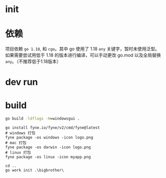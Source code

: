 # init

# 依赖

项目依赖 `go 1.18`, 和 `cgo`。其中 go 使用了 1.18 `any` 关键字，暂时未使用泛型。如果需要尝试用低于 1.18 的版本进行编译，可以手动更改 go.mod 以及全局替换 `any`。（不推荐低于1.18版本）

# dev run

# build

```cmd
go build -ldflags -H=windowsgui .
```

```shell
go install fyne.io/fyne/v2/cmd/fyne@latest
# windows 打包
fyne package -os windows -icon logo.png
# mac 打包
fyne package -os darwin -icon logo.png
# linux 打包
fyne package -os linux -icon myapp.png 
```

```shell
cd ..
go work init .\bigbrother\
```
